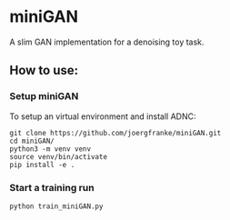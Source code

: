 
# miniGAN


A slim GAN implementation for a denoising toy task.


## How to use:

### Setup miniGAN

To setup an virtual environment and install ADNC:
```
git clone https://github.com/joergfranke/miniGAN.git
cd miniGAN/
python3 -m venv venv
source venv/bin/activate
pip install -e .
```

### Start a training run 

`python train_miniGAN.py`